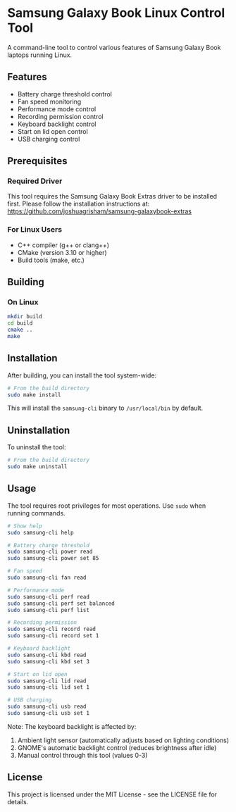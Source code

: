# Samsung Galaxy Book Linux Control Tool

A command-line tool to control various features of Samsung Galaxy Book laptops running Linux.

## Features

- Battery charge threshold control
- Fan speed monitoring
- Performance mode control
- Recording permission control
- Keyboard backlight control
- Start on lid open control
- USB charging control

## Prerequisites

### Required Driver
This tool requires the Samsung Galaxy Book Extras driver to be installed first. Please follow the installation instructions at:
https://github.com/joshuagrisham/samsung-galaxybook-extras

### For Linux Users
- C++ compiler (g++ or clang++)
- CMake (version 3.10 or higher)
- Build tools (make, etc.)

## Building

### On Linux
```bash
mkdir build
cd build
cmake ..
make
```

## Installation

After building, you can install the tool system-wide:

```bash
# From the build directory
sudo make install
```

This will install the `samsung-cli` binary to `/usr/local/bin` by default.

## Uninstallation

To uninstall the tool:

```bash
# From the build directory
sudo make uninstall
```

## Usage

The tool requires root privileges for most operations. Use `sudo` when running commands.

```bash
# Show help
sudo samsung-cli help

# Battery charge threshold
sudo samsung-cli power read
sudo samsung-cli power set 85

# Fan speed
sudo samsung-cli fan read

# Performance mode
sudo samsung-cli perf read
sudo samsung-cli perf set balanced
sudo samsung-cli perf list

# Recording permission
sudo samsung-cli record read
sudo samsung-cli record set 1

# Keyboard backlight
sudo samsung-cli kbd read
sudo samsung-cli kbd set 3

# Start on lid open
sudo samsung-cli lid read
sudo samsung-cli lid set 1

# USB charging
sudo samsung-cli usb read
sudo samsung-cli usb set 1
```

Note: The keyboard backlight is affected by:
1. Ambient light sensor (automatically adjusts based on lighting conditions)
2. GNOME's automatic backlight control (reduces brightness after idle)
3. Manual control through this tool (values 0-3)

## License

This project is licensed under the MIT License - see the LICENSE file for details. 
